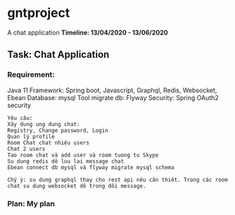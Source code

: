 # gntproject
A chat application
<b> Timeline: 13/04/2020 - 13/06/2020</b>

<h2> Task: Chat Application</h2>
<h3> Requirement:</h3> 
    Java 11
    Framework: Spring boot, Javascript, Graphql, Redis, Websocket, Ebean
    Database: mysql
    Tool migrate db: Flyway
    Security: Spring OAuth2 security

    Yêu câu:
    Xây dung ung dung chat:
    Registry, Change password, Login
    Quan lý profile
    Room Chat chat nhiêu users
    Chat 2 users
    Tao room chat và add user và room tuong tu Skype
    Su dung redis dê luu lai message chat
    Ebean connect db mysql và flyway migrate mysql schema

    Chý ý: su dung graphql thay cho rest api nêu cân thiêt. Trong các room chat su dung websocket dê trong dôi message.

<h3> Plan: My plan </h3>
